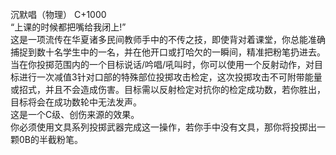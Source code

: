 <title>沉默唱（物理）</title>
<meta name="GENERATOR" content="WinCHM">
<meta http-equiv="Content-Type" content="text/html; charset=gb2312">
<br>沉默唱（物理） C+1000 
<br>“上课的时候都把嘴给我闭上!” 
<br>这是一项流传在华夏诸多民间教师手中的不传之技，即使背对着课堂，你总能准确捕捉到数十名学生中的一名，并在他开口或打哈欠的一瞬间，精准把粉笔扔进去。 
<br>当在你投掷范围内的一个目标说话/吟唱/吼叫时，你可以使用一个反射动作，对目标进行一次减值3针对口部的特殊部位投掷攻击检定，这次投掷攻击不可附带能量或招式，并且不会造成伤害。目标需以反射检定对抗你的检定成功数，若你胜出，目标将会在成功数轮中无法发声。 
<br>这是一个C级、创伤来源的效果。 
<br>你必须使用文具系列投掷武器完成这一操作，若你手中没有文具，那你将投掷出一颗0B的半截粉笔。
